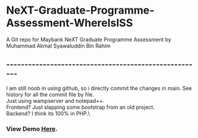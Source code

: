 # NeXT-Graduate-Programme-Assessment-WhereIsISS
A Git repo for Maybank NeXT Graduate Programme Assessment by Muhammad Akmal Syawaluddin Bin Rahim
## ------------------------------------------------------
I am still noob in using github, so i directly commit the changes in main. See history for all the commit file by file.\
Just using wampserver and notepad++.\
Frontend? Just slapping some bootstrap from an old project.\
Backend? I think its 100% in PHP.\
### View Demo [Here](syawalrahimcode.xyz).

